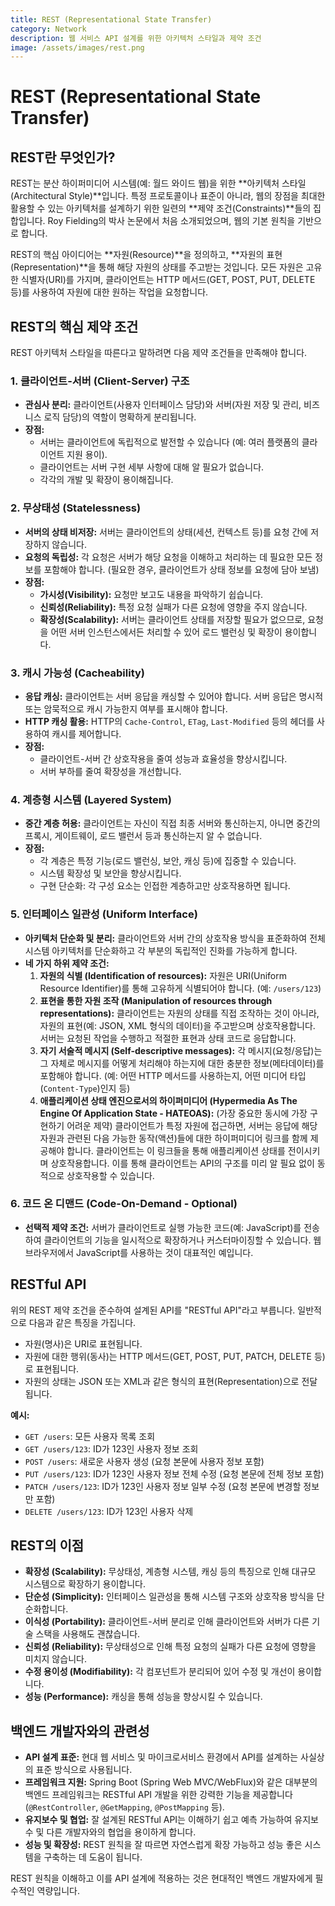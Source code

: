 ```yaml
---
title: REST (Representational State Transfer)
category: Network
description: 웹 서비스 API 설계를 위한 아키텍처 스타일과 제약 조건
image: /assets/images/rest.png
---
```


# REST (Representational State Transfer)

## REST란 무엇인가?

REST는 분산 하이퍼미디어 시스템(예: 월드 와이드 웹)을 위한 **아키텍처 스타일(Architectural Style)**입니다. 특정 프로토콜이나 표준이 아니라, 웹의 장점을 최대한 활용할 수 있는 아키텍처를 설계하기 위한 일련의 **제약 조건(Constraints)**들의 집합입니다. Roy Fielding의 박사 논문에서 처음 소개되었으며, 웹의 기본 원칙을 기반으로 합니다.

REST의 핵심 아이디어는 **자원(Resource)**을 정의하고, **자원의 표현(Representation)**을 통해 해당 자원의 상태를 주고받는 것입니다. 모든 자원은 고유한 식별자(URI)를 가지며, 클라이언트는 HTTP 메서드(GET, POST, PUT, DELETE 등)를 사용하여 자원에 대한 원하는 작업을 요청합니다.

## REST의 핵심 제약 조건

REST 아키텍처 스타일을 따른다고 말하려면 다음 제약 조건들을 만족해야 합니다.

### 1. 클라이언트-서버 (Client-Server) 구조

* **관심사 분리:** 클라이언트(사용자 인터페이스 담당)와 서버(자원 저장 및 관리, 비즈니스 로직 담당)의 역할이 명확하게 분리됩니다.
* **장점:**
    * 서버는 클라이언트에 독립적으로 발전할 수 있습니다 (예: 여러 플랫폼의 클라이언트 지원 용이).
    * 클라이언트는 서버 구현 세부 사항에 대해 알 필요가 없습니다.
    * 각각의 개발 및 확장이 용이해집니다.

### 2. 무상태성 (Statelessness)

* **서버의 상태 비저장:** 서버는 클라이언트의 상태(세션, 컨텍스트 등)를 요청 간에 저장하지 않습니다.
* **요청의 독립성:** 각 요청은 서버가 해당 요청을 이해하고 처리하는 데 필요한 모든 정보를 포함해야 합니다. (필요한 경우, 클라이언트가 상태 정보를 요청에 담아 보냄)
* **장점:**
    * **가시성(Visibility):** 요청만 보고도 내용을 파악하기 쉽습니다.
    * **신뢰성(Reliability):** 특정 요청 실패가 다른 요청에 영향을 주지 않습니다.
    * **확장성(Scalability):** 서버는 클라이언트 상태를 저장할 필요가 없으므로, 요청을 어떤 서버 인스턴스에서든 처리할 수 있어 로드 밸런싱 및 확장이 용이합니다.

### 3. 캐시 가능성 (Cacheability)

* **응답 캐싱:** 클라이언트는 서버 응답을 캐싱할 수 있어야 합니다. 서버 응답은 명시적 또는 암묵적으로 캐시 가능한지 여부를 표시해야 합니다.
* **HTTP 캐싱 활용:** HTTP의 `Cache-Control`, `ETag`, `Last-Modified` 등의 헤더를 사용하여 캐시를 제어합니다.
* **장점:**
    * 클라이언트-서버 간 상호작용을 줄여 성능과 효율성을 향상시킵니다.
    * 서버 부하를 줄여 확장성을 개선합니다.

### 4. 계층형 시스템 (Layered System)

* **중간 계층 허용:** 클라이언트는 자신이 직접 최종 서버와 통신하는지, 아니면 중간의 프록시, 게이트웨이, 로드 밸런서 등과 통신하는지 알 수 없습니다.
* **장점:**
    * 각 계층은 특정 기능(로드 밸런싱, 보안, 캐싱 등)에 집중할 수 있습니다.
    * 시스템 확장성 및 보안을 향상시킵니다.
    * 구현 단순화: 각 구성 요소는 인접한 계층하고만 상호작용하면 됩니다.

### 5. 인터페이스 일관성 (Uniform Interface)

* **아키텍처 단순화 및 분리:** 클라이언트와 서버 간의 상호작용 방식을 표준화하여 전체 시스템 아키텍처를 단순화하고 각 부분의 독립적인 진화를 가능하게 합니다.
* **네 가지 하위 제약 조건:**
    1.  **자원의 식별 (Identification of resources):** 자원은 URI(Uniform Resource Identifier)를 통해 고유하게 식별되어야 합니다. (예: `/users/123`)
    2.  **표현을 통한 자원 조작 (Manipulation of resources through representations):** 클라이언트는 자원의 상태를 직접 조작하는 것이 아니라, 자원의 표현(예: JSON, XML 형식의 데이터)을 주고받으며 상호작용합니다. 서버는 요청된 작업을 수행하고 적절한 표현과 상태 코드로 응답합니다.
    3.  **자기 서술적 메시지 (Self-descriptive messages):** 각 메시지(요청/응답)는 그 자체로 메시지를 어떻게 처리해야 하는지에 대한 충분한 정보(메타데이터)를 포함해야 합니다. (예: 어떤 HTTP 메서드를 사용하는지, 어떤 미디어 타입(`Content-Type`)인지 등)
    4.  **애플리케이션 상태 엔진으로서의 하이퍼미디어 (Hypermedia As The Engine Of Application State - HATEOAS):** (가장 중요한 동시에 가장 구현하기 어려운 제약) 클라이언트가 특정 자원에 접근하면, 서버는 응답에 해당 자원과 관련된 다음 가능한 동작(액션)들에 대한 하이퍼미디어 링크를 함께 제공해야 합니다. 클라이언트는 이 링크들을 통해 애플리케이션 상태를 전이시키며 상호작용합니다. 이를 통해 클라이언트는 API의 구조를 미리 알 필요 없이 동적으로 상호작용할 수 있습니다.

### 6. 코드 온 디맨드 (Code-On-Demand - Optional)

* **선택적 제약 조건:** 서버가 클라이언트로 실행 가능한 코드(예: JavaScript)를 전송하여 클라이언트의 기능을 일시적으로 확장하거나 커스터마이징할 수 있습니다. 웹 브라우저에서 JavaScript를 사용하는 것이 대표적인 예입니다.

## RESTful API

위의 REST 제약 조건을 준수하여 설계된 API를 "RESTful API"라고 부릅니다. 일반적으로 다음과 같은 특징을 가집니다.

* 자원(명사)은 URI로 표현됩니다.
* 자원에 대한 행위(동사)는 HTTP 메서드(GET, POST, PUT, PATCH, DELETE 등)로 표현됩니다.
* 자원의 상태는 JSON 또는 XML과 같은 형식의 표현(Representation)으로 전달됩니다.

**예시:**

* `GET /users`: 모든 사용자 목록 조회
* `GET /users/123`: ID가 123인 사용자 정보 조회
* `POST /users`: 새로운 사용자 생성 (요청 본문에 사용자 정보 포함)
* `PUT /users/123`: ID가 123인 사용자 정보 전체 수정 (요청 본문에 전체 정보 포함)
* `PATCH /users/123`: ID가 123인 사용자 정보 일부 수정 (요청 본문에 변경할 정보만 포함)
* `DELETE /users/123`: ID가 123인 사용자 삭제

## REST의 이점

* **확장성 (Scalability):** 무상태성, 계층형 시스템, 캐싱 등의 특징으로 인해 대규모 시스템으로 확장하기 용이합니다.
* **단순성 (Simplicity):** 인터페이스 일관성을 통해 시스템 구조와 상호작용 방식을 단순화합니다.
* **이식성 (Portability):** 클라이언트-서버 분리로 인해 클라이언트와 서버가 다른 기술 스택을 사용해도 괜찮습니다.
* **신뢰성 (Reliability):** 무상태성으로 인해 특정 요청의 실패가 다른 요청에 영향을 미치지 않습니다.
* **수정 용이성 (Modifiability):** 각 컴포넌트가 분리되어 있어 수정 및 개선이 용이합니다.
* **성능 (Performance):** 캐싱을 통해 성능을 향상시킬 수 있습니다.

## 백엔드 개발자와의 관련성

* **API 설계 표준:** 현대 웹 서비스 및 마이크로서비스 환경에서 API를 설계하는 사실상의 표준 방식으로 사용됩니다.
* **프레임워크 지원:** Spring Boot (Spring Web MVC/WebFlux)와 같은 대부분의 백엔드 프레임워크는 RESTful API 개발을 위한 강력한 기능을 제공합니다 (`@RestController`, `@GetMapping`, `@PostMapping` 등).
* **유지보수 및 협업:** 잘 설계된 RESTful API는 이해하기 쉽고 예측 가능하여 유지보수 및 다른 개발자와의 협업을 용이하게 합니다.
* **성능 및 확장성:** REST 원칙을 잘 따르면 자연스럽게 확장 가능하고 성능 좋은 시스템을 구축하는 데 도움이 됩니다.

REST 원칙을 이해하고 이를 API 설계에 적용하는 것은 현대적인 백엔드 개발자에게 필수적인 역량입니다.